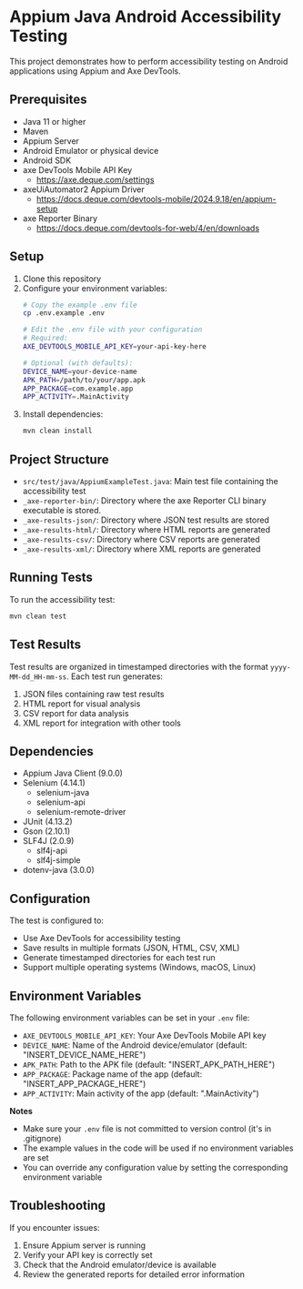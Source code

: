 # Appium Java Android Accessibility Testing

This project demonstrates how to perform accessibility testing on Android applications using Appium and Axe DevTools.

## Prerequisites

- Java 11 or higher
- Maven
- Appium Server
- Android Emulator or physical device
- Android SDK
- axe DevTools Mobile API Key
  - https://axe.deque.com/settings
- axeUiAutomator2 Appium Driver
  - https://docs.deque.com/devtools-mobile/2024.9.18/en/appium-setup
- axe Reporter Binary
  - https://docs.deque.com/devtools-for-web/4/en/downloads


## Setup

1. Clone this repository
2. Configure your environment variables:
   ```bash
   # Copy the example .env file
   cp .env.example .env
   
   # Edit the .env file with your configuration
   # Required:
   AXE_DEVTOOLS_MOBILE_API_KEY=your-api-key-here
   
   # Optional (with defaults):
   DEVICE_NAME=your-device-name
   APK_PATH=/path/to/your/app.apk
   APP_PACKAGE=com.example.app
   APP_ACTIVITY=.MainActivity
   ```
3. Install dependencies:
   ```bash
   mvn clean install
   ```

## Project Structure

- `src/test/java/AppiumExampleTest.java`: Main test file containing the accessibility test
- `_axe-reporter-bin/`: Directory where the axe Reporter CLI binary executable is stored.
- `_axe-results-json/`: Directory where JSON test results are stored
- `_axe-results-html/`: Directory where HTML reports are generated
- `_axe-results-csv/`: Directory where CSV reports are generated
- `_axe-results-xml/`: Directory where XML reports are generated

## Running Tests

To run the accessibility test:

```bash
mvn clean test
```

## Test Results

Test results are organized in timestamped directories with the format `yyyy-MM-dd_HH-mm-ss`. Each test run generates:

1. JSON files containing raw test results
2. HTML report for visual analysis
3. CSV report for data analysis
4. XML report for integration with other tools

## Dependencies

- Appium Java Client (9.0.0)
- Selenium (4.14.1)
  - selenium-java
  - selenium-api
  - selenium-remote-driver
- JUnit (4.13.2)
- Gson (2.10.1)
- SLF4J (2.0.9)
  - slf4j-api
  - slf4j-simple
- dotenv-java (3.0.0)
  
  
## Configuration

The test is configured to:
- Use Axe DevTools for accessibility testing
- Save results in multiple formats (JSON, HTML, CSV, XML)
- Generate timestamped directories for each test run
- Support multiple operating systems (Windows, macOS, Linux)

## Environment Variables

The following environment variables can be set in your `.env` file:

- `AXE_DEVTOOLS_MOBILE_API_KEY`: Your Axe DevTools Mobile API key
- `DEVICE_NAME`: Name of the Android device/emulator (default: "INSERT_DEVICE_NAME_HERE")
- `APK_PATH`: Path to the APK file (default: "INSERT_APK_PATH_HERE")
- `APP_PACKAGE`: Package name of the app (default: "INSERT_APP_PACKAGE_HERE")
- `APP_ACTIVITY`: Main activity of the app (default: ".MainActivity")

**Notes**
- Make sure your `.env` file is not committed to version control (it's in .gitignore)
- The example values in the code will be used if no environment variables are set
- You can override any configuration value by setting the corresponding environment variable 

## Troubleshooting

If you encounter issues:
1. Ensure Appium server is running
2. Verify your API key is correctly set
3. Check that the Android emulator/device is available
4. Review the generated reports for detailed error information
